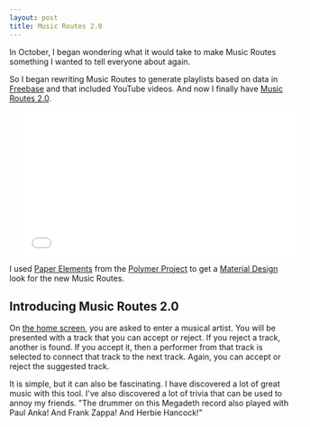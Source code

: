 ```yaml
---
layout: post
title: Music Routes 2.0
---
```

In October, I began wondering what it would take to make Music Routes something I wanted to tell everyone about again.

So I began rewriting Music Routes to generate playlists based on data in [Freebase](http://freebase.com/) and that included YouTube videos. And now I finally have [Music Routes 2.0](http://musicroutes.com/).

<div style="position: relative; width: 100%; height: 0; padding-bottom: 51%;">
	<iframe style="position: absolute; width: 100%; height: 100%; left: 0; top: 0; padding-left: 16px; padding-right: 16px" src="//www.youtube.com/embed/44KqdScH3Ug" frameborder="0" allowfullscreen></iframe>
</div>

I used [Paper Elements](https://www.polymer-project.org/docs/elements/paper-elements.html) from the [Polymer Project](https://www.polymer-project.org/) to get a [Material Design](http://www.google.com/design/spec/material-design/introduction.html) look for the new Music Routes.

## Introducing Music Routes 2.0

On [the home screen](http://musicroutes.com/), you are asked to enter a musical artist. You will be presented with a track that you can accept or reject. If you reject a track, another is found. If you accept it, then a performer from that track is selected to connect that track to the next track. Again, you can accept or reject the suggested track.

It is simple, but it can also be fascinating. I have discovered a lot of great music with this tool. I've also discovered a lot of trivia that can be used to annoy my friends. "The drummer on this Megadeth record also played with Paul Anka! And Frank Zappa! And Herbie Hancock!"
